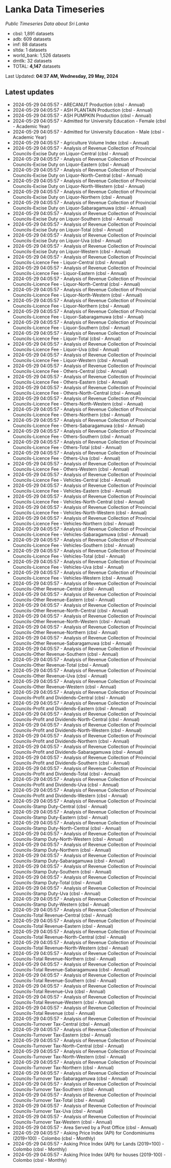 # Lanka Data Timeseries
*Public Timeseries Data about Sri Lanka*

* cbsl: 1,891 datasets
* adb: 609 datasets
* imf: 88 datasets
* sltda: 1 datasets
* world_bank: 1,526 datasets
* dmtlk: 32 datasets
* TOTAL: **4,147** datasets

Last Updated: **04:37 AM, Wednesday, 29 May, 2024**

## Latest updates

* 2024-05-29 04:05:57 - ARECANUT Production (cbsl - Annual)
* 2024-05-29 04:05:57 - ASH PLANTAIN Production (cbsl - Annual)
* 2024-05-29 04:05:57 - ASH PUMPKIN Production (cbsl - Annual)
* 2024-05-29 04:05:57 - Admitted for University Education - Female (cbsl - Academic Year)
* 2024-05-29 04:05:57 - Admitted for University Education - Male (cbsl - Academic Year)
* 2024-05-29 04:05:57 - Agriculture Volume Index (cbsl - Annual)
* 2024-05-29 04:05:57 - Analysis of Revenue Collection of Provincial Councils-Excise Duty on Liquor-Central (cbsl - Annual)
* 2024-05-29 04:05:57 - Analysis of Revenue Collection of Provincial Councils-Excise Duty on Liquor-Eastern (cbsl - Annual)
* 2024-05-29 04:05:57 - Analysis of Revenue Collection of Provincial Councils-Excise Duty on Liquor-North-Central (cbsl - Annual)
* 2024-05-29 04:05:57 - Analysis of Revenue Collection of Provincial Councils-Excise Duty on Liquor-North-Western (cbsl - Annual)
* 2024-05-29 04:05:57 - Analysis of Revenue Collection of Provincial Councils-Excise Duty on Liquor-Northern (cbsl - Annual)
* 2024-05-29 04:05:57 - Analysis of Revenue Collection of Provincial Councils-Excise Duty on Liquor-Sabaragamuwa (cbsl - Annual)
* 2024-05-29 04:05:57 - Analysis of Revenue Collection of Provincial Councils-Excise Duty on Liquor-Southern (cbsl - Annual)
* 2024-05-29 04:05:57 - Analysis of Revenue Collection of Provincial Councils-Excise Duty on Liquor-Total (cbsl - Annual)
* 2024-05-29 04:05:57 - Analysis of Revenue Collection of Provincial Councils-Excise Duty on Liquor-Uva (cbsl - Annual)
* 2024-05-29 04:05:57 - Analysis of Revenue Collection of Provincial Councils-Excise Duty on Liquor-Western (cbsl - Annual)
* 2024-05-29 04:05:57 - Analysis of Revenue Collection of Provincial Councils-Licence Fee - Liquor-Central (cbsl - Annual)
* 2024-05-29 04:05:57 - Analysis of Revenue Collection of Provincial Councils-Licence Fee - Liquor-Eastern (cbsl - Annual)
* 2024-05-29 04:05:57 - Analysis of Revenue Collection of Provincial Councils-Licence Fee - Liquor-North-Central (cbsl - Annual)
* 2024-05-29 04:05:57 - Analysis of Revenue Collection of Provincial Councils-Licence Fee - Liquor-North-Western (cbsl - Annual)
* 2024-05-29 04:05:57 - Analysis of Revenue Collection of Provincial Councils-Licence Fee - Liquor-Northern (cbsl - Annual)
* 2024-05-29 04:05:57 - Analysis of Revenue Collection of Provincial Councils-Licence Fee - Liquor-Sabaragamuwa (cbsl - Annual)
* 2024-05-29 04:05:57 - Analysis of Revenue Collection of Provincial Councils-Licence Fee - Liquor-Southern (cbsl - Annual)
* 2024-05-29 04:05:57 - Analysis of Revenue Collection of Provincial Councils-Licence Fee - Liquor-Total (cbsl - Annual)
* 2024-05-29 04:05:57 - Analysis of Revenue Collection of Provincial Councils-Licence Fee - Liquor-Uva (cbsl - Annual)
* 2024-05-29 04:05:57 - Analysis of Revenue Collection of Provincial Councils-Licence Fee - Liquor-Western (cbsl - Annual)
* 2024-05-29 04:05:57 - Analysis of Revenue Collection of Provincial Councils-Licence Fee - Others-Central (cbsl - Annual)
* 2024-05-29 04:05:57 - Analysis of Revenue Collection of Provincial Councils-Licence Fee - Others-Eastern (cbsl - Annual)
* 2024-05-29 04:05:57 - Analysis of Revenue Collection of Provincial Councils-Licence Fee - Others-North-Central (cbsl - Annual)
* 2024-05-29 04:05:57 - Analysis of Revenue Collection of Provincial Councils-Licence Fee - Others-North-Western (cbsl - Annual)
* 2024-05-29 04:05:57 - Analysis of Revenue Collection of Provincial Councils-Licence Fee - Others-Northern (cbsl - Annual)
* 2024-05-29 04:05:57 - Analysis of Revenue Collection of Provincial Councils-Licence Fee - Others-Sabaragamuwa (cbsl - Annual)
* 2024-05-29 04:05:57 - Analysis of Revenue Collection of Provincial Councils-Licence Fee - Others-Southern (cbsl - Annual)
* 2024-05-29 04:05:57 - Analysis of Revenue Collection of Provincial Councils-Licence Fee - Others-Total (cbsl - Annual)
* 2024-05-29 04:05:57 - Analysis of Revenue Collection of Provincial Councils-Licence Fee - Others-Uva (cbsl - Annual)
* 2024-05-29 04:05:57 - Analysis of Revenue Collection of Provincial Councils-Licence Fee - Others-Western (cbsl - Annual)
* 2024-05-29 04:05:57 - Analysis of Revenue Collection of Provincial Councils-Licence Fee - Vehicles-Central (cbsl - Annual)
* 2024-05-29 04:05:57 - Analysis of Revenue Collection of Provincial Councils-Licence Fee - Vehicles-Eastern (cbsl - Annual)
* 2024-05-29 04:05:57 - Analysis of Revenue Collection of Provincial Councils-Licence Fee - Vehicles-North-Central (cbsl - Annual)
* 2024-05-29 04:05:57 - Analysis of Revenue Collection of Provincial Councils-Licence Fee - Vehicles-North-Western (cbsl - Annual)
* 2024-05-29 04:05:57 - Analysis of Revenue Collection of Provincial Councils-Licence Fee - Vehicles-Northern (cbsl - Annual)
* 2024-05-29 04:05:57 - Analysis of Revenue Collection of Provincial Councils-Licence Fee - Vehicles-Sabaragamuwa (cbsl - Annual)
* 2024-05-29 04:05:57 - Analysis of Revenue Collection of Provincial Councils-Licence Fee - Vehicles-Southern (cbsl - Annual)
* 2024-05-29 04:05:57 - Analysis of Revenue Collection of Provincial Councils-Licence Fee - Vehicles-Total (cbsl - Annual)
* 2024-05-29 04:05:57 - Analysis of Revenue Collection of Provincial Councils-Licence Fee - Vehicles-Uva (cbsl - Annual)
* 2024-05-29 04:05:57 - Analysis of Revenue Collection of Provincial Councils-Licence Fee - Vehicles-Western (cbsl - Annual)
* 2024-05-29 04:05:57 - Analysis of Revenue Collection of Provincial Councils-Other Revenue-Central (cbsl - Annual)
* 2024-05-29 04:05:57 - Analysis of Revenue Collection of Provincial Councils-Other Revenue-Eastern (cbsl - Annual)
* 2024-05-29 04:05:57 - Analysis of Revenue Collection of Provincial Councils-Other Revenue-North-Central (cbsl - Annual)
* 2024-05-29 04:05:57 - Analysis of Revenue Collection of Provincial Councils-Other Revenue-North-Western (cbsl - Annual)
* 2024-05-29 04:05:57 - Analysis of Revenue Collection of Provincial Councils-Other Revenue-Northern (cbsl - Annual)
* 2024-05-29 04:05:57 - Analysis of Revenue Collection of Provincial Councils-Other Revenue-Sabaragamuwa (cbsl - Annual)
* 2024-05-29 04:05:57 - Analysis of Revenue Collection of Provincial Councils-Other Revenue-Southern (cbsl - Annual)
* 2024-05-29 04:05:57 - Analysis of Revenue Collection of Provincial Councils-Other Revenue-Total (cbsl - Annual)
* 2024-05-29 04:05:57 - Analysis of Revenue Collection of Provincial Councils-Other Revenue-Uva (cbsl - Annual)
* 2024-05-29 04:05:57 - Analysis of Revenue Collection of Provincial Councils-Other Revenue-Western (cbsl - Annual)
* 2024-05-29 04:05:57 - Analysis of Revenue Collection of Provincial Councils-Profit and Dividends-Central (cbsl - Annual)
* 2024-05-29 04:05:57 - Analysis of Revenue Collection of Provincial Councils-Profit and Dividends-Eastern (cbsl - Annual)
* 2024-05-29 04:05:57 - Analysis of Revenue Collection of Provincial Councils-Profit and Dividends-North-Central (cbsl - Annual)
* 2024-05-29 04:05:57 - Analysis of Revenue Collection of Provincial Councils-Profit and Dividends-North-Western (cbsl - Annual)
* 2024-05-29 04:05:57 - Analysis of Revenue Collection of Provincial Councils-Profit and Dividends-Northern (cbsl - Annual)
* 2024-05-29 04:05:57 - Analysis of Revenue Collection of Provincial Councils-Profit and Dividends-Sabaragamuwa (cbsl - Annual)
* 2024-05-29 04:05:57 - Analysis of Revenue Collection of Provincial Councils-Profit and Dividends-Southern (cbsl - Annual)
* 2024-05-29 04:05:57 - Analysis of Revenue Collection of Provincial Councils-Profit and Dividends-Total (cbsl - Annual)
* 2024-05-29 04:05:57 - Analysis of Revenue Collection of Provincial Councils-Profit and Dividends-Uva (cbsl - Annual)
* 2024-05-29 04:05:57 - Analysis of Revenue Collection of Provincial Councils-Profit and Dividends-Western (cbsl - Annual)
* 2024-05-29 04:05:57 - Analysis of Revenue Collection of Provincial Councils-Stamp Duty-Central (cbsl - Annual)
* 2024-05-29 04:05:57 - Analysis of Revenue Collection of Provincial Councils-Stamp Duty-Eastern (cbsl - Annual)
* 2024-05-29 04:05:57 - Analysis of Revenue Collection of Provincial Councils-Stamp Duty-North-Central (cbsl - Annual)
* 2024-05-29 04:05:57 - Analysis of Revenue Collection of Provincial Councils-Stamp Duty-North-Western (cbsl - Annual)
* 2024-05-29 04:05:57 - Analysis of Revenue Collection of Provincial Councils-Stamp Duty-Northern (cbsl - Annual)
* 2024-05-29 04:05:57 - Analysis of Revenue Collection of Provincial Councils-Stamp Duty-Sabaragamuwa (cbsl - Annual)
* 2024-05-29 04:05:57 - Analysis of Revenue Collection of Provincial Councils-Stamp Duty-Southern (cbsl - Annual)
* 2024-05-29 04:05:57 - Analysis of Revenue Collection of Provincial Councils-Stamp Duty-Total (cbsl - Annual)
* 2024-05-29 04:05:57 - Analysis of Revenue Collection of Provincial Councils-Stamp Duty-Uva (cbsl - Annual)
* 2024-05-29 04:05:57 - Analysis of Revenue Collection of Provincial Councils-Stamp Duty-Western (cbsl - Annual)
* 2024-05-29 04:05:57 - Analysis of Revenue Collection of Provincial Councils-Total Revenue-Central (cbsl - Annual)
* 2024-05-29 04:05:57 - Analysis of Revenue Collection of Provincial Councils-Total Revenue-Eastern (cbsl - Annual)
* 2024-05-29 04:05:57 - Analysis of Revenue Collection of Provincial Councils-Total Revenue-North-Central (cbsl - Annual)
* 2024-05-29 04:05:57 - Analysis of Revenue Collection of Provincial Councils-Total Revenue-North-Western (cbsl - Annual)
* 2024-05-29 04:05:57 - Analysis of Revenue Collection of Provincial Councils-Total Revenue-Northern (cbsl - Annual)
* 2024-05-29 04:05:57 - Analysis of Revenue Collection of Provincial Councils-Total Revenue-Sabaragamuwa (cbsl - Annual)
* 2024-05-29 04:05:57 - Analysis of Revenue Collection of Provincial Councils-Total Revenue-Southern (cbsl - Annual)
* 2024-05-29 04:05:57 - Analysis of Revenue Collection of Provincial Councils-Total Revenue-Uva (cbsl - Annual)
* 2024-05-29 04:05:57 - Analysis of Revenue Collection of Provincial Councils-Total Revenue-Western (cbsl - Annual)
* 2024-05-29 04:05:57 - Analysis of Revenue Collection of Provincial Councils-Total Revenue (cbsl - Annual)
* 2024-05-29 04:05:57 - Analysis of Revenue Collection of Provincial Councils-Turnover Tax-Central (cbsl - Annual)
* 2024-05-29 04:05:57 - Analysis of Revenue Collection of Provincial Councils-Turnover Tax-Eastern (cbsl - Annual)
* 2024-05-29 04:05:57 - Analysis of Revenue Collection of Provincial Councils-Turnover Tax-North-Central (cbsl - Annual)
* 2024-05-29 04:05:57 - Analysis of Revenue Collection of Provincial Councils-Turnover Tax-North-Western (cbsl - Annual)
* 2024-05-29 04:05:57 - Analysis of Revenue Collection of Provincial Councils-Turnover Tax-Northern (cbsl - Annual)
* 2024-05-29 04:05:57 - Analysis of Revenue Collection of Provincial Councils-Turnover Tax-Sabaragamuwa (cbsl - Annual)
* 2024-05-29 04:05:57 - Analysis of Revenue Collection of Provincial Councils-Turnover Tax-Southern (cbsl - Annual)
* 2024-05-29 04:05:57 - Analysis of Revenue Collection of Provincial Councils-Turnover Tax-Total (cbsl - Annual)
* 2024-05-29 04:05:57 - Analysis of Revenue Collection of Provincial Councils-Turnover Tax-Uva (cbsl - Annual)
* 2024-05-29 04:05:57 - Analysis of Revenue Collection of Provincial Councils-Turnover Tax-Western (cbsl - Annual)
* 2024-05-29 04:05:57 - Area Served by a Post Office (cbsl - Annual)
* 2024-05-29 04:05:57 - Asking Price Index (API) for Condominiums (2019=100) - Colombo (cbsl - Monthly)
* 2024-05-29 04:05:57 - Asking Price Index (API) for Lands (2019=100) - Colombo (cbsl - Monthly)
* 2024-05-29 04:05:57 - Asking Price Index (API) for houses (2019-100) - Colombo (cbsl - Monthly)